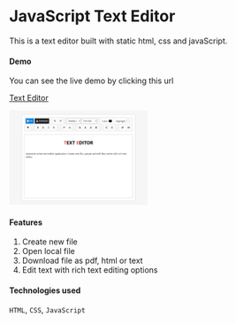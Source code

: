 # JavaScript Text Editor

This is a text editor built with static html, css and javaScript.

#### Demo

You can see the live demo by clicking this url

[Text Editor](ipritamjaiswal.github.io/text-editor)

<img src="shot.png" style="width:250px;" />

#### Features

1. Create new file
2. Open local file
3. Download file as pdf, html or text
4. Edit text with rich text editing options

#### Technologies used

`HTML`, `CSS`, `JavaScript`
